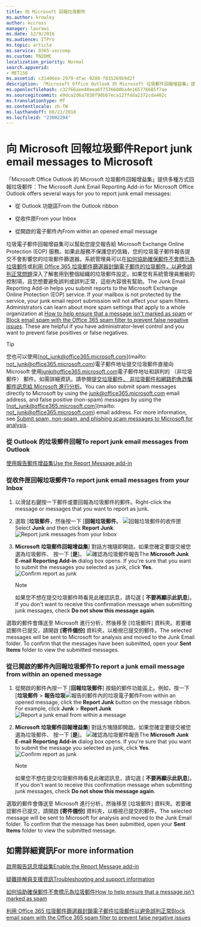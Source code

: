 ```yaml
---
title: 向 Microsoft 回報垃圾郵件
ms.author: krowley
author: kccross
manager: laurawi
ms.date: 12/9/2016
ms.audience: ITPro
ms.topic: article
ms.service: O365-seccomp
ms.custom: TN2DMC
localization_priority: Normal
search.appverid:
- MET150
ms.assetid: c31406ea-2979-4fac-9288-f835269b9d2f
description: 「Microsoft Office Outlook 的 Microsoft 垃圾郵件回報增益集」提供多種方式回報垃圾郵件：
ms.openlocfilehash: c32f66aee48eea6f7536680ba4e165776685f7ae
ms.sourcegitcommit: e9dca2d6a7838f98bb7eca127fdda2372cda402c
ms.translationtype: MT
ms.contentlocale: zh-TW
ms.lasthandoff: 08/21/2018
ms.locfileid: "23002294"
---
```

# <a name="report-junk-email-messages-to-microsoft"></a><span data-ttu-id="ec810-103">向 Microsoft 回報垃圾郵件</span><span class="sxs-lookup"><span data-stu-id="ec810-103">Report junk email messages to Microsoft</span></span>

<span data-ttu-id="ec810-104">「Microsoft Office Outlook 的 Microsoft 垃圾郵件回報增益集」提供多種方式回報垃圾郵件：</span><span class="sxs-lookup"><span data-stu-id="ec810-104">The Microsoft Junk Email Reporting Add-in for Microsoft Office Outlook offers several ways for you to report junk email messages:</span></span>
  
- <span data-ttu-id="ec810-105">從 Outlook 功能區</span><span class="sxs-lookup"><span data-stu-id="ec810-105">From the Outlook ribbon</span></span>
    
- <span data-ttu-id="ec810-106">從收件匣</span><span class="sxs-lookup"><span data-stu-id="ec810-106">From your Inbox</span></span>
    
- <span data-ttu-id="ec810-107">從開啟的電子郵件內</span><span class="sxs-lookup"><span data-stu-id="ec810-107">From within an opened email message</span></span>
    
<span data-ttu-id="ec810-p101">垃圾電子郵件回報增益集可以幫助您提交報告給 Microsoft Exchange Online Protection (EOP) 服務。如果此服務不保護您的信箱，您的垃圾電子郵件報告提交不會影響您的垃圾郵件篩選器。系統管理員可以在[如何協助確保郵件不會標示為垃圾郵件](https://go.microsoft.com/fwlink/p/?LinkId=534224)或[利用 Office 365 垃圾郵件篩選器封鎖電子郵件的垃圾郵件，以避免誤判正常問題](https://go.microsoft.com/fwlink/p/?LinkId=534225)深入了解套用到整個組織的垃圾郵件設定。如果您有系統管理員層級的控制項，且您想要避免誤判或誤判正常，這些內容很有幫助。</span><span class="sxs-lookup"><span data-stu-id="ec810-p101">The Junk Email Reporting Add-in helps you submit reports to the Microsoft Exchange Online Protection (EOP) service. If your mailbox is not protected by the service, your junk email report submission will not affect your spam filters. Administrators can learn about more spam settings that apply to a whole organization at [How to help ensure that a message isn't marked as spam](https://go.microsoft.com/fwlink/p/?LinkId=534224) or [Block email spam with the Office 365 spam filter to prevent false negative issues](https://go.microsoft.com/fwlink/p/?LinkId=534225). These are helpful if you have administrator-level control and you want to prevent false positives or false negatives.</span></span>
  
> [!TIP]
> <span data-ttu-id="ec810-p102">您也可以使用[not_junk@office365.microsoft.com](mailto: not_junk@office365.microsoft.com)電子郵件地址提交垃圾郵件直接向 Microsoft 使用[junk@office365.microsoft.com](mailto:junk@office365.microsoft.com)電子郵件地址和誤判的 （非垃圾郵件） 郵件。如需詳細資訊，請參閱[提交垃圾郵件、 非垃圾郵件和網路釣魚詐騙郵件訊息給 Microsoft 進行分析](submit-spam-non-spam-and-phishing-scam-messages-to-microsoft-for-analysis.md)。</span><span class="sxs-lookup"><span data-stu-id="ec810-p102">You can also submit spam messages directly to Microsoft by using the [junk@office365.microsoft.com](mailto:junk@office365.microsoft.com) email address, and false positive (non-spam) messages by using the [not_junk@office365.microsoft.com](mailto: not_junk@office365.microsoft.com) email address. For more information, see [Submit spam, non-spam, and phishing scam messages to Microsoft for analysis](submit-spam-non-spam-and-phishing-scam-messages-to-microsoft-for-analysis.md).</span></span> 
  
### <a name="to-report-junk-email-messages-from-outlook"></a><span data-ttu-id="ec810-114">從 Outlook 的垃圾郵件回報</span><span class="sxs-lookup"><span data-stu-id="ec810-114">To report junk email messages from Outlook</span></span>

[<span data-ttu-id="ec810-115">使用報告郵件增益集</span><span class="sxs-lookup"><span data-stu-id="ec810-115">Use the Report Message add-in</span></span>](https://support.office.com/article/b5caa9f1-cdf3-4443-af8c-ff724ea719d2) 
  
### <a name="to-report-junk-email-messages-from-your-inbox"></a><span data-ttu-id="ec810-116">從收件匣回報垃圾郵件</span><span class="sxs-lookup"><span data-stu-id="ec810-116">To report junk email messages from your Inbox</span></span>

1. <span data-ttu-id="ec810-117">以滑鼠右鍵按一下郵件或要回報為垃圾郵件的郵件。</span><span class="sxs-lookup"><span data-stu-id="ec810-117">Right-click the message or messages that you want to report as junk.</span></span>
    
2. <span data-ttu-id="ec810-p103">選取 [**垃圾郵件**，然後按一下 [**回報垃圾郵件**。 ![回報垃圾郵件的收件匣](media/EOP-Outlook-Junk-Reporting-Tool-3.jpg)</span><span class="sxs-lookup"><span data-stu-id="ec810-p103">Select **Junk** and then click **Report Junk**.  ![Report junk messages from your Inbox](media/EOP-Outlook-Junk-Reporting-Tool-3.jpg)</span></span>
  
3. <span data-ttu-id="ec810-p104">**Microsoft 垃圾郵件回報增益集**] 對話方塊隨即開啟。如果您確定要提交被您選為垃圾郵件、 按一下 [**是**]。 ![確認為垃圾郵件報告](media/EOP-Outlook-Junk-Reporting-Tool-2.jpg)</span><span class="sxs-lookup"><span data-stu-id="ec810-p104">The **Microsoft Junk E-mail Reporting Add-in** dialog box opens. If you're sure that you want to submit the messages you selected as junk, click **Yes**.  ![Confirm report as junk](media/EOP-Outlook-Junk-Reporting-Tool-2.jpg)</span></span>
  
    > [!NOTE]
    > <span data-ttu-id="ec810-123">如果您不想在提交垃圾郵件時看見此確認訊息，請勾選 [ **不要再顯示此訊息**]。</span><span class="sxs-lookup"><span data-stu-id="ec810-123">If you don't want to receive this confirmation message when submitting junk messages, check **Do not show this message again**.</span></span> 
  
<span data-ttu-id="ec810-p105">選取的郵件會傳送至 Microsoft 進行分析，然後移至 [垃圾郵件] 資料夾。若要確認郵件已提交，請開啟 **[寄件備份]** 資料夾，以檢視已提交的郵件。</span><span class="sxs-lookup"><span data-stu-id="ec810-p105">The selected messages will be sent to Microsoft for analysis and moved to the Junk Email folder. To confirm that the messages have been submitted, open your **Sent Items** folder to view the submitted messages.</span></span> 
  
### <a name="to-report-a-junk-email-message-from-within-an-opened-message"></a><span data-ttu-id="ec810-126">從已開啟的郵件內回報垃圾郵件</span><span class="sxs-lookup"><span data-stu-id="ec810-126">To report a junk email message from within an opened message</span></span>

1. <span data-ttu-id="ec810-p106">從開啟的郵件內按一下 [**回報垃圾郵件**] 按鈕的郵件功能區上。例如，按一下 [**垃圾郵件** \> **報告垃圾**![報告的郵件內的垃圾電子郵件](media/EOP-Outlook-Junk-Reporting-Tool-4.jpg)</span><span class="sxs-lookup"><span data-stu-id="ec810-p106">From within an opened message, click the **Report Junk** button on the message ribbon. For example, click **Junk** \> **Report Junk** ![Report a junk email from within a message](media/EOP-Outlook-Junk-Reporting-Tool-4.jpg)</span></span>
  
2. <span data-ttu-id="ec810-p107">**Microsoft 垃圾郵件回報增益集**] 對話方塊隨即開啟。如果您確定要提交被您選為垃圾郵件、 按一下 [**是**]。 ![確認為垃圾郵件報告](media/EOP-Outlook-Junk-Reporting-Tool-2.jpg)</span><span class="sxs-lookup"><span data-stu-id="ec810-p107">The **Microsoft Junk E-mail Reporting Add-in** dialog box opens. If you're sure that you want to submit the message you selected as junk, click **Yes**.  ![Confirm report as junk](media/EOP-Outlook-Junk-Reporting-Tool-2.jpg)</span></span>
  
    > [!NOTE]
    > <span data-ttu-id="ec810-132">如果您不想在提交垃圾郵件時看見此確認訊息，請勾選 [ **不要再顯示此訊息**]。</span><span class="sxs-lookup"><span data-stu-id="ec810-132">If you don't want to receive this confirmation message when submitting junk messages, check **Do not show this message again**.</span></span> 
  
<span data-ttu-id="ec810-p108">選取的郵件會傳送至 Microsoft 進行分析，然後移至 [垃圾郵件] 資料夾。若要確認郵件已提交，請開啟 **[寄件備份]** 資料夾，以檢視已提交的郵件。</span><span class="sxs-lookup"><span data-stu-id="ec810-p108">The selected message will be sent to Microsoft for analysis and moved to the Junk Email folder. To confirm that the message has been submitted, open your **Sent Items** folder to view the submitted message.</span></span> 
  
## <a name="for-more-information"></a><span data-ttu-id="ec810-135">如需詳細資訊</span><span class="sxs-lookup"><span data-stu-id="ec810-135">For more information</span></span>

[<span data-ttu-id="ec810-136">啟用報告訊息增益集</span><span class="sxs-lookup"><span data-stu-id="ec810-136">Enable the Report Message add-in</span></span>](https://support.office.com/article/4250c4bc-6102-420b-9e0a-a95064837676)
  
[<span data-ttu-id="ec810-137">疑難排解與支援資訊</span><span class="sxs-lookup"><span data-stu-id="ec810-137">Troubleshooting and support information</span></span>](troubleshooting-and-support-information.md)
  
[<span data-ttu-id="ec810-138">如何協助確保郵件不會標示為垃圾郵件</span><span class="sxs-lookup"><span data-stu-id="ec810-138">How to help ensure that a message isn't marked as spam</span></span>](https://go.microsoft.com/fwlink/p/?LinkId=534224)
  
[<span data-ttu-id="ec810-139">利用 Office 365 垃圾郵件篩選器封鎖電子郵件垃圾郵件以避免誤判正常</span><span class="sxs-lookup"><span data-stu-id="ec810-139">Block email spam with the Office 365 spam filter to prevent false negative issues</span></span>](https://go.microsoft.com/fwlink/p/?LinkId=534225)
  


